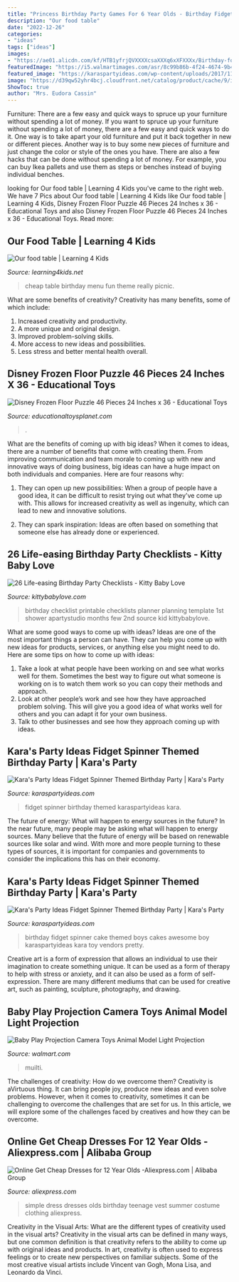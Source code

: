 ```yaml
---
title: "Princess Birthday Party Games For 6 Year Olds - Birthday Fidget Spinner Cake Themed Boys Cakes Awesome Boy Karaspartyideas Kara Toy Vendors Pretty"
description: "Our food table"
date: "2022-12-26"
categories:
- "ideas"
tags: ["ideas"]
images:
- "https://ae01.alicdn.com/kf/HTB1yfrjQVXXXXcsaXXXq6xXFXXXx/Birthday-font-b-Dress-b-font-font-b-For-b-font-Girl-Summer-Simple-Vest-font.jpg"
featuredImage: "https://i5.walmartimages.com/asr/8c99b86b-4f24-4674-9b44-dab997dcc99f_1.cdfccfd0de4728b63104341603331c26.jpeg"
featured_image: "https://karaspartyideas.com/wp-content/uploads/2017/11/Fidget-Spinner-Birthday-Party-via-Karas-Party-Ideas-KarasPartyIdeas.com2_.jpg"
image: "https://d39qw52yhr4bcj.cloudfront.net/catalog/product/cache/9/image/9df78eab33525d08d6e5fb8d27136e95/7/1/71-4iqm3x1l._ac_sl1500_.jpg"
ShowToc: true
author: "Mrs. Eudora Cassin"
---
```



Furniture: There are a few easy and quick ways to spruce up your furniture without spending a lot of money.
If you want to spruce up your furniture without spending a lot of money, there are a few easy and quick ways to do it. One way is to take apart your old furniture and put it back together in new or different pieces. Another way is to buy some new pieces of furniture and just change the color or style of the ones you have. There are also a few hacks that can be done without spending a lot of money. For example, you can buy Ikea pallets and use them as steps or benches instead of buying individual benches.

	

		
looking for Our food table | Learning 4 Kids you've came to the right web. We have 7 Pics about Our food table | Learning 4 Kids like Our food table | Learning 4 Kids, Disney Frozen Floor Puzzle 46 Pieces 24 Inches x 36 - Educational Toys and also Disney Frozen Floor Puzzle 46 Pieces 24 Inches x 36 - Educational Toys. Read more:
		
    
## Our Food Table | Learning 4 Kids

<img loading=lazy src="https://www.learning4kids.net/wp-content/uploads/2011/12/65.jpg" onerror="this.onerror=null;this.src='https://tse3.mm.bing.net/th?id=OIP.xDTbSIqhM1hyjKkvjJRPRQHaFj&amp;pid=15.1';" alt="Our food table | Learning 4 Kids">

_Source: learning4kids.net_

>cheap table birthday menu fun theme really picnic. 

	

What are some benefits of creativity?
Creativity has many benefits, some of which include: 
1. Increased creativity and productivity.
2. A more unique and original design.
3. Improved problem-solving skills.
4. More access to new ideas and possibilities. 
5. Less stress and better mental health overall.

    
## Disney Frozen Floor Puzzle 46 Pieces 24 Inches X 36 - Educational Toys

<img loading=lazy src="https://d39qw52yhr4bcj.cloudfront.net/catalog/product/cache/9/image/9df78eab33525d08d6e5fb8d27136e95/7/1/71-4iqm3x1l._ac_sl1500_.jpg" onerror="this.onerror=null;this.src='https://tse3.mm.bing.net/th?id=OIP.1K5ZuSnvW2ThkuCRbUDTogHaHW&amp;pid=15.1';" alt="Disney Frozen Floor Puzzle 46 Pieces 24 Inches x 36 - Educational Toys">

_Source: educationaltoysplanet.com_

>. 

	

What are the benefits of coming up with big ideas?
When it comes to ideas, there are a number of benefits that come with creating them. From improving communication and team morale to coming up with new and innovative ways of doing business, big ideas can have a huge impact on both individuals and companies. Here are four reasons why: 
1. They can open up new possibilities: When a group of people have a good idea, it can be difficult to resist trying out what they've come up with. This allows for increased creativity as well as ingenuity, which can lead to new and innovative solutions. 

2. They can spark inspiration: Ideas are often based on something that someone else has already done or experienced.

    
## 26 Life-easing Birthday Party Checklists - Kitty Baby Love

<img loading=lazy src="https://kittybabylove.com/wp-content/uploads/2018/04/Birthday-Party-Preparation-Checklist.jpg" onerror="this.onerror=null;this.src='https://tse1.mm.bing.net/th?id=OIP.qialanP38oWUmQjwG8AEBAHaJ5&amp;pid=15.1';" alt="26 Life-easing Birthday Party Checklists - Kitty Baby Love">

_Source: kittybabylove.com_

>birthday checklist printable checklists planner planning template 1st shower apartystudio months few 2nd source kid kittybabylove. 

	

What are some good ways to come up with ideas?
Ideas are one of the most important things a person can have. They can help you come up with new ideas for products, services, or anything else you might need to do. Here are some tips on how to come up with ideas: 
1. Take a look at what people have been working on and see what works well for them. Sometimes the best way to figure out what someone is working on is to watch them work so you can copy their methods and approach. 
2. Look at other people’s work and see how they have approached problem solving. This will give you a good idea of what works well for others and you can adapt it for your own business. 
3. Talk to other businesses and see how they approach coming up with ideas.

    
## Kara&#039;s Party Ideas Fidget Spinner Themed Birthday Party | Kara&#039;s Party

<img loading=lazy src="https://karaspartyideas.com/wp-content/uploads/2017/11/Fidget-Spinner-Birthday-Party-via-Karas-Party-Ideas-KarasPartyIdeas.com2_.jpg" onerror="this.onerror=null;this.src='https://tse2.mm.bing.net/th?id=OIP.bP5SnfZ4R3FTO-heQDk4wwHaE8&amp;pid=15.1';" alt="Kara&#039;s Party Ideas Fidget Spinner Themed Birthday Party | Kara&#039;s Party">

_Source: karaspartyideas.com_

>fidget spinner birthday themed karaspartyideas kara. 

	

The future of energy: What will happen to energy sources in the future?
In the near future, many people may be asking what will happen to energy sources. Many believe that the future of energy will be based on renewable sources like solar and wind. With more and more people turning to these types of sources, it is important for companies and governments to consider the implications this has on their economy.

    
## Kara&#039;s Party Ideas Fidget Spinner Themed Birthday Party | Kara&#039;s Party

<img loading=lazy src="https://karaspartyideas.com/wp-content/uploads/2017/11/Fidget-Spinner-Birthday-Party-via-Karas-Party-Ideas-KarasPartyIdeas.com5_.jpg" onerror="this.onerror=null;this.src='https://tse4.mm.bing.net/th?id=OIP.g_4YC1kDe8WVDxWMIsClYgHaLI&amp;pid=15.1';" alt="Kara&#039;s Party Ideas Fidget Spinner Themed Birthday Party | Kara&#039;s Party">

_Source: karaspartyideas.com_

>birthday fidget spinner cake themed boys cakes awesome boy karaspartyideas kara toy vendors pretty. 

	

Creative art is a form of expression that allows an individual to use their imagination to create something unique. It can be used as a form of therapy to help with stress or anxiety, and it can also be used as a form of self-expression. There are many different mediums that can be used for creative art, such as painting, sculpture, photography, and drawing.

    
## Baby Play Projection Camera Toys Animal Model Light Projection

<img loading=lazy src="https://i5.walmartimages.com/asr/8c99b86b-4f24-4674-9b44-dab997dcc99f_1.cdfccfd0de4728b63104341603331c26.jpeg" onerror="this.onerror=null;this.src='https://tse4.mm.bing.net/th?id=OIP.RMW4LRekCjxLjplxXD1gfAHaHa&amp;pid=15.1';" alt="Baby Play Projection Camera Toys Animal Model Light Projection">

_Source: walmart.com_

>muilti. 

	

The challenges of creativity: How do we overcome them?
Creativity is aVirtuous thing. It can bring people joy, produce new ideas and even solve problems. However, when it comes to creativity, sometimes it can be challenging to overcome the challenges that are set for us. In this article, we will explore some of the challenges faced by creatives and how they can be overcome.

    
## Online Get Cheap Dresses For 12 Year Olds -Aliexpress.com | Alibaba Group

<img loading=lazy src="https://ae01.alicdn.com/kf/HTB1yfrjQVXXXXcsaXXXq6xXFXXXx/Birthday-font-b-Dress-b-font-font-b-For-b-font-Girl-Summer-Simple-Vest-font.jpg" onerror="this.onerror=null;this.src='https://tse4.mm.bing.net/th?id=OIP.92tE-N_g-yZBPzH4kQya9gHaHa&amp;pid=15.1';" alt="Online Get Cheap Dresses for 12 Year Olds -Aliexpress.com | Alibaba Group">

_Source: aliexpress.com_

>simple dress dresses olds birthday teenage vest summer costume clothing aliexpress. 

	

Creativity in the Visual Arts: What are the different types of creativity used in the visual arts?
Creativity in the visual arts can be defined in many ways, but one common definition is that creativity refers to the ability to come up with original ideas and products. In art, creativity is often used to express feelings or to create new perspectives on familiar subjects. Some of the most creative visual artists include Vincent van Gogh, Mona Lisa, and Leonardo da Vinci.

